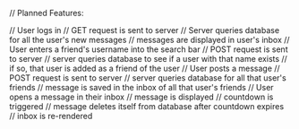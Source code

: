// Planned Features:

// User logs in
  // GET request is sent to server 
  // Server queries database for all the user's new messages
  // messages are displayed in user's inbox
// User enters a friend's username into the search bar
  // POST request is sent to server
  // server queries database to see if a user with that name exists
    // if so, that user is added as a friend of the user
// User posts a message
  // POST request is sent to server 
  // server queries database for all that user's friends
  // message is saved in the inbox of all that user's friends
// User opens a message in their inbox
  // message is displayed
  // countdown is triggered
    // message deletes itself from database after countdown expires
    // inbox is re-rendered